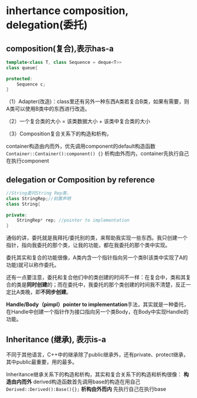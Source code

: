 # inhertance composition, delegation(委托)

## composition(复合),表示has-a

```c++
template<class T, class Sequence = deque<T>>
class queue{
    
protected:
    Sequence c;
}
```

（1）Adapter(改造)：class里还有另外一种东西A类若复合B类，如果有需要，则A类可以使用B类中的东西进行改造。

（2）一个复合类的大小 = 该类数据大小 + 该类中复合类的大小

（3）Composition复合关系下的构造和析构，

container构造由内而外，优先调用component的default构造函数
``Container::Container():component() {}``
析构由外而内，container先执行自己在执行component

## delegation or Composition by reference

```c++
//String委托String Rep类，
class StringRep;//前置声明
class String{
    
private:
    StringRep* rep; //pointer to implementation
}

```

通俗的讲，委托就是我拜托/委托别的类，来帮助我实现一些东西。我只创建一个指针，指向我委托的那个类，让我的功能，都在我委托的那个类中实现。

委托其实和复合的功能很像，A类内含一个指针指向另一个类B(该类中实现了A的功能)就可以称作委托。

还有一点要注意，委托和复合他们中的类创建的时间不一样：在复合中，类和其复合的类是**同时创建**的；而在委托中，我委托的那个类创建的时间我不清楚，反正一定比A类晚，即**不同步创建**。

**Handle/Body（pimpl）pointer to implementation**手法，其实就是一种委托，在Handle中创建一个指针作为接口指向另一个类Body，在Body中实现Handle的功能。

## Inheritance (继承), 表示is-a

不同于其他语言，C++中的继承除了public继承外，还有private、protect继承，其中public最重要，用的最多。

Inheritance继承关系下的构造和析构，其实和复合关系下的构造和析构很像：
**构造由内而外** derived构造函数首先调用base的构造在用自己
``Derived::Derived():Base(){};``
**析构由外而内** 先执行自己在执行base
